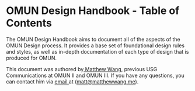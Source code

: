 # OMUN Design Handbook - Table of Contents

The OMUN Design Handbook aims to document all of the aspects of the OMUN Design process. It provides a base set of foundational design rules and styles, as well as in-depth documentation of each type of design that is produced for OMUN.

This document was authored by[ Matthew Wang](https://matthewwang.me), previous USG Communications at OMUN II and OMUN III. If you have any questions, you can contact him via [email ](mailto:matt@matthewwang.me)at \([matt@matthewwang.me](mailto:matt@matthewwang.me)\).

